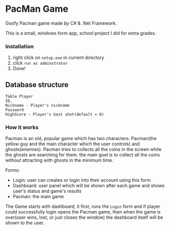 # PacMan Game
Goofy Pacman game made by C# & .Net Framework.

This is a small, windows form app, school project I did for extra grades.

### Installation
1. right click on ```setup.exe``` in current directory
2. click ```run as adminstrator```
3. Done!

## Database structure
```
Table Player
ID, 
Nickname - Player's nickname
Password
HighScore - Player's best shot(default = 0)
```

### How it works
Pacman is an old, popular game which has two characters: Pacman(the yellow guy and the main character which the user controls) and ghosts(enemies). Pacman tries to collects all the coins in the screen while the ghosts are searching for them. the main goel is to collect all the coins without attracting with ghosts in the minimum time.

Forms:
- Login: user can creates or login into their account using this form
- Dashboard: user panel which will be shown after each game and shows user's status and game's results
- Pacman: the main game

The Game starts with dashboard, it first, runs the ```Login``` form and if player could successfully login opens the Pacman game, then when the game is over(user wins, lost, or just closes the window) the dashboard itself will be shown to the user.
